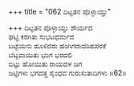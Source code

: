 +++
title = "062 ದಿಟ್ಟತನ ಪೊಳ್ಳಾಯ್ತು"

+++
ದಿಟ್ಟತನ ಪೊಳ್ಳಾಯ್ತು ಶೌರ್ಯದ   
ಘಟ್ಟಿ ಕರಗಿತು ಸುಭಟಧರ್ಮದ  
ಬಟ್ಟೆಯನು ಹೂಳಿದರು ಹಂಗಿಗರಾದರಿಹಪರಕೆ  
ಬೆಟ್ಟವಾಯಿತು ಭಂಗ ಭರದಲಿ  
ಬಿಟ್ಟು ಹೋಯಿತು ರಾಯದಳ ಜಗ  
ಜಟ್ಟಿಗಳು ಭಗದತ್ತ ಸೈಂಧವ ಗುರುಸುತಾದಿಗಳು      ॥62॥